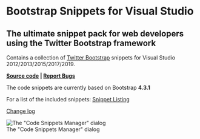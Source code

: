 # Bootstrap Snippets for Visual Studio

## The ultimate snippet pack for web developers using the Twitter Bootstrap framework

Contains a collection of [Twitter Bootstrap](https://getbootstrap.com/) snippets for Visual Studio 2012/2013/2015/2017/2019.

**[Source code](https://github.com/wiilliiam/bootstrap4-snippets-visual-studio) | [Report Bugs](https://github.com/wiilliiam/bootstrap4-snippets-visual-studio/issues)**

The code snippets are currently based on Bootstrap **4.3.1**

For a list of the included snippets: [Snippet Listing](https://github.com/elebetsamer/bootstrap-snippets-visual-studio/blob/master/snippet-listing.md)

[Change log](https://github.com/wiilliiam/bootstrap4-snippets-visual-studio/blob/master/change-log.md)

![The "Code Snippets Manager" dialog](10/screenshot.png)  
The "Code Snippets Manager" dialog
